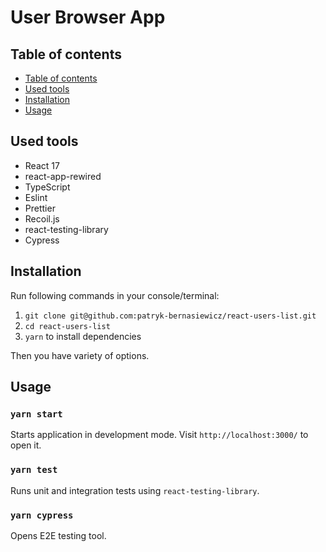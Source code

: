 # User Browser App

## Table of contents

- [Table of contents](#tableofcontents)
- [Used tools](#usedtools)
- [Installation](#installation)
- [Usage](#usage)

## Used tools

- React 17
- react-app-rewired
- TypeScript
- Eslint
- Prettier
- Recoil.js
- react-testing-library
- Cypress

## Installation

Run following commands in your console/terminal:

1. `git clone git@github.com:patryk-bernasiewicz/react-users-list.git`
2. `cd react-users-list`
3. `yarn` to install dependencies

Then you have variety of options.

## Usage

### `yarn start`

Starts application in development mode. Visit `http://localhost:3000/` to open it.

### `yarn test`

Runs unit and integration tests using `react-testing-library`.

### `yarn cypress`

Opens E2E testing tool.
